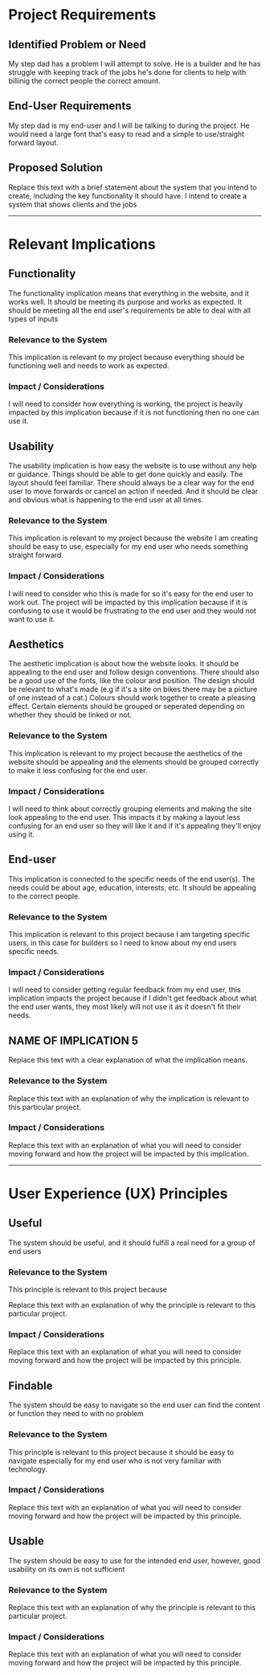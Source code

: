 # Project Requirements

## Identified Problem or Need

My step dad has a problem I will attempt to solve. He is a builder and he has struggle with keeping track of the jobs he's done for clients to help with billinig the correct people the correct amount.

## End-User Requirements

My step dad is my end-user and I will be talking to during the project. He would need a large font that's easy to read and a simple to use/straight forward layout.

## Proposed Solution

Replace this text with a brief statement about the system that you intend to create, including the key functionality it should have.
I intend to create a system that shows clients and the jobs 


---

# Relevant Implications

## Functionality

The functionality implication means that everything in the website, and it works well. It should be meeting its purpose and works as expected. It should be meeting all the end user's requirements be able to deal with all types of inputs

### Relevance to the System

This implication is relevant to my project because everything should be functioning well and needs to work as expected.

### Impact / Considerations

I will need to consider how everything is working, the project is heavily impacted by this implication because if it is not functioning then no one can use it.



## Usability

The usability implication is how easy the website is to use without any help or guidance. Things should be able to get done quickly and easily. The layout should feel familiar. There should always be a clear way for the end user to move forwards or cancel an action if needed. And it should be clear  and obvious what is happening to the end user at all times.

### Relevance to the System

This implication is relevant to my project because the website I am creating should be easy to use, especially for my end user who needs something straight forward.

### Impact / Considerations

I will need to consider who this is made for so it's easy for the end user to work out. The project will be impacted by this implication because if it is confusing to use it would be frustrating to the end user and they would not want to use it.



## Aesthetics

The aesthetic implication is about how the website looks. It should be appealing to the end user and follow design conventions. There should also be a good use of the fonts, like the colour and position. The design should be relevant to what's made (e.g if it's a site on bikes there may be a picture of one instead of a cat.) Colours should work together to create a pleasing effect. Certain elements should be grouped or seperated depending on whether they should be linked or not.

### Relevance to the System

This implication is relevant to my project because the aesthetics of the website should be appealing and the elements should be grouped correctly to make it less confusing for the end user.

### Impact / Considerations

I will need to think about correctly grouping elements and making the site look appealing to the end user. This impacts it by making a layout less confusing for an end user so they will like it and if it's appealing they'll enjoy using it.



## End-user

This implication is connected to the specific needs of the end user(s). The needs could be about age, education, interests, etc. It should be appealing to the correct  people.

### Relevance to the System

This implication is relevant to this project because I am targeting specific users, in this case for builders so I need to know about my end users specific needs.

### Impact / Considerations

I will need to consider getting regular feedback from my end user, this implication impacts the project because if I didn't get feedback about what the end user wants, they most likely will not use it as it doesn't fit their needs.



## NAME OF IMPLICATION 5

Replace this text with a clear explanation of what the implication means.

### Relevance to the System

Replace this text with an explanation of why the implication is relevant to this particular project.

### Impact / Considerations

Replace this text with an explanation of what you will need to consider moving forward and how the project will be impacted by this implication.


---

# User Experience (UX) Principles

## Useful

The system should be useful, and it should fulfill a real need for a group of end users

### Relevance to the System

This principle is relevant to this project because 

Replace this text with an explanation of why the principle is relevant to this particular project.

### Impact / Considerations

Replace this text with an explanation of what you will need to consider moving forward and how the project will be impacted by this principle.


## Findable

The system should be easy to navigate so the end user can find the content or function they need to with no problem

### Relevance to the System

This principle is relevant to this project because it should be easy to navigate especially for my end user who is not very familiar with technology.

### Impact / Considerations

Replace this text with an explanation of what you will need to consider moving forward and how the project will be impacted by this principle.


## Usable

The system should be easy to  use for the intended end user, however, good usability on its own is not sufficient

### Relevance to the System

Replace this text with an explanation of why the principle is relevant to this particular project.

### Impact / Considerations

Replace this text with an explanation of what you will need to consider moving forward and how the project will be impacted by this principle.


